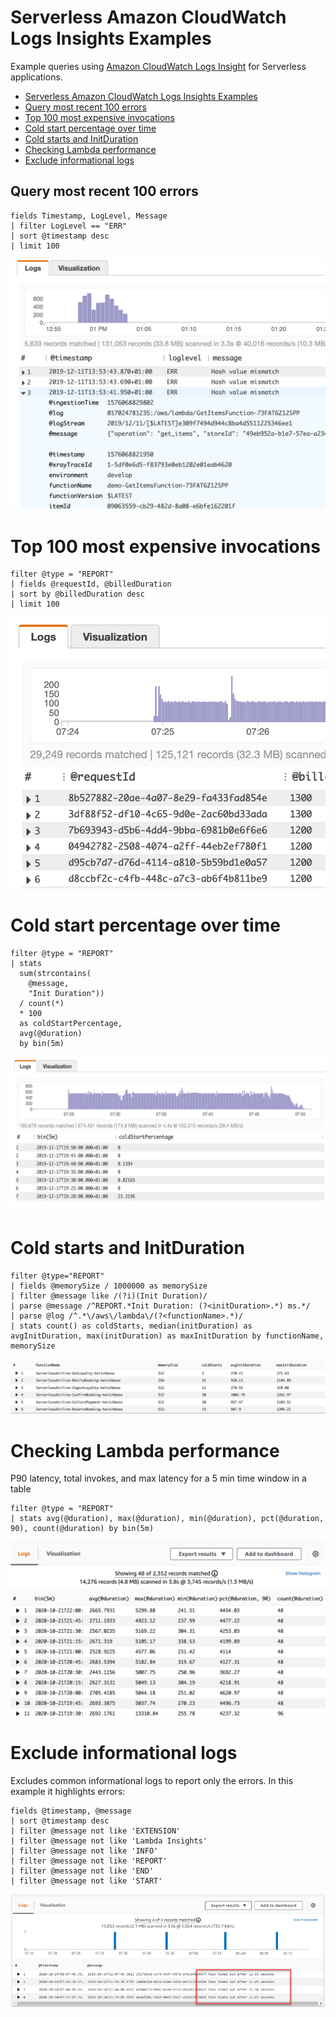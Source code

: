 # Serverless Amazon CloudWatch Logs Insights Examples
Example queries using [Amazon CloudWatch Logs Insight](https://docs.aws.amazon.com/AmazonCloudWatch/latest/logs/AnalyzingLogData.html) for Serverless applications.

- [Serverless Amazon CloudWatch Logs Insights Examples](#serverless-amazon-cloudwatch-logs-insights-examples)
- [Query most recent 100 errors](#query-most-recent-100-errors)
- [Top 100 most expensive invocations](#top-100-most-expensive-invocations)
- [Cold start percentage over time](#cold-start-percentage-over-time)
- [Cold starts and InitDuration](#cold-starts-and-initduration)
- [Checking Lambda performance](#checking-lambda-performance)
- [Exclude informational logs](#exclude-informational-logs)

## Query most recent 100 errors
````
fields Timestamp, LogLevel, Message
| filter LogLevel == "ERR"
| sort @timestamp desc
| limit 100
````
![recent100errors](./images/recent100errors.png)
# Top 100 most expensive invocations

````
filter @type = "REPORT"
| fields @requestId, @billedDuration
| sort by @billedDuration desc
| limit 100
````
![100mostexpensiveinvocations](./images/100mostexpensiveinvocations.png)

# Cold start percentage over time
````
filter @type = "REPORT"
| stats
  sum(strcontains(
    @message,
    "Init Duration"))
  / count(*)
  * 100
  as coldStartPercentage,
  avg(@duration)
  by bin(5m)
````
![coldstartpercentageovertime](./images/coldstartpercentageovertime.png)

# Cold starts and InitDuration

````
filter @type="REPORT" 
| fields @memorySize / 1000000 as memorySize
| filter @message like /(?i)(Init Duration)/
| parse @message /^REPORT.*Init Duration: (?<initDuration>.*) ms.*/
| parse @log /^.*\/aws\/lambda\/(?<functionName>.*)/
| stats count() as coldStarts, median(initDuration) as avgInitDuration, max(initDuration) as maxInitDuration by functionName, memorySize
````
![coldstartsandinitduration](./images/coldstartsandinitduration.png)
# Checking Lambda performance

P90 latency, total invokes, and max latency for a 5 min time window in a table

````
filter @type = "REPORT"
| stats avg(@duration), max(@duration), min(@duration), pct(@duration, 90), count(@duration) by bin(5m)
````
![lambdaperformance](./images/lambdaperformance.png)

# Exclude informational logs

Excludes common informational logs to report only the errors. In this example it highlights errors:
````
fields @timestamp, @message
| sort @timestamp desc
| filter @message not like 'EXTENSION'
| filter @message not like 'Lambda Insights'
| filter @message not like 'INFO'
| filter @message not like 'REPORT'
| filter @message not like 'END'
| filter @message not like 'START'
````
![excludeinformational](./images/excludeinformational.png)